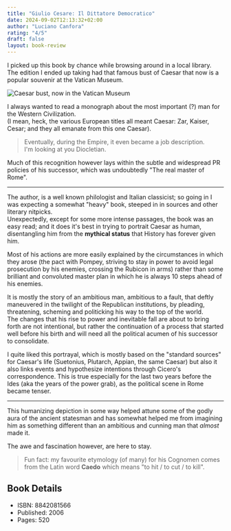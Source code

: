 ```yaml
---
title: "Giulio Cesare: Il Dittatore Democratico"
date: 2024-09-02T12:13:32+02:00
author: "Luciano Canfora"
rating: "4/5"
draft: false
layout: book-review
---
```


I picked up this book by chance while browsing around in a local library.  
The edition I ended up taking had that famous bust of Caesar that now is a popular
souvenir at the Vatican Museum.

![Caesar bust, now in the Vatican Museum](/img/caesar/bust.jpeg "The bust in question")

I always wanted to read a monograph about the most important (?) man for the Western Civilization.  
(I mean, heck, the various European titles all meant Caesar: Zar, Kaiser, Cesar; and they all emanate from this one Caesar).

> Eventually, during the Empire, it even became a job description.  
> I'm looking at you Diocletian.

Much of this recognition however lays within the subtle and widespread PR policies of his successor, which
was undoubtedly "The real master of Rome".

---

The author, is a well known philologist and Italian classicist; so going in I was expecting
a somewhat "heavy" book, steeped in in sources and other literary nitpicks.  
Unexpectedly, except for some more intense passages, the book was an easy read; and it does it's best
in trying to portrait Caesar as human, disentangling him from the **mythical status** that History has forever given him.

Most of his actions are more easily explained by the circumstances in which they arose
(the pact with Pompey, striving to stay in power to avoid legal prosecution by his enemies, crossing the Rubicon in arms)
rather than some brilliant and convoluted master plan in which he is always 10 steps ahead of his enemies.

It is mostly the story of an ambitious man, ambitious to a fault, that deftly maneuvered in the twilight of the
Republican institutions, by pleading, threatening, scheming and politicking his way to the top of the world.  
The changes that his rise to power and inevitable fall are about to bring forth are not intentional, but rather
the continuation of a process that started well before his birth and will need all the political acumen of his successor to consolidate.

I quite liked this portrayal, which is mostly based on the "standard sources" for Caesar's life
(Suetonius, Plutarch, Appian, the same Caesar) but also it also links events and hypothesize intentions
through Cicero's correspondence.
This is true especially for the last two years before the Ides (aka the years of the power grab), as
the political scene in Rome became tenser.

---

This humanizing depiction in some way helped attune some of the godly aura of the ancient statesman and
has somewhat helped me from imagining him as something different than an ambitious and cunning man that _almost_ made it.

The awe and fascination however, are here to stay.

> Fun fact: my favourite etymology (of many) for his Cognomen comes from the Latin word **Caedo** which means "to hit / to cut / to kill".

## Book Details

- ISBN: 8842081566
- Published: 2006
- Pages: 520
